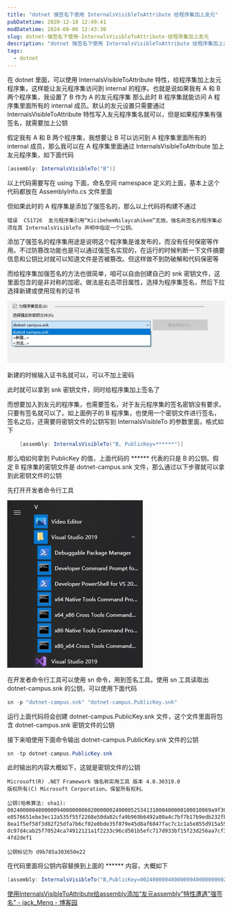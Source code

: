 ```yaml
---
title: "dotnet 强签名下使用 InternalsVisibleToAttribute 给程序集加上友元"
pubDatetime: 2020-12-18 12:49:41
modDatetime: 2024-08-06 12:43:30
slug: dotnet-强签名下使用-InternalsVisibleToAttribute-给程序集加上友元
description: "dotnet 强签名下使用 InternalsVisibleToAttribute 给程序集加上友元"
tags:
  - dotnet
---
```





在 dotnet 里面，可以使用 InternalsVisibleToAttribute 特性，给程序集加上友元程序集，这样能让友元程序集访问到 internal 的程序。也就是说如果我有 A 和 B 两个程序集，我设置了 B 作为 A 的友元程序集 那么此时 B 程序集就能访问 A 程序集里面所有的 internal 成员。默认的友元设置只需要通过 InternalsVisibleToAttribute 特性写入友元程序集名就可以，但是如果程序集有强签名，就需要加上公钥

<!--more-->


<!-- CreateTime:2020/12/18 20:49:41 -->

<!-- 发布 -->

假定我有 A 和 B 两个程序集，我想要让 B 可以访问到 A 程序集里面所有的 internal 成员，那么我可以在 A 程序集里面通过 InternalsVisibleToAttribute 加上友元程序集，如下面代码

```csharp
[assembly: InternalsVisibleTo("B")]
```

以上代码需要写在 using 下面，命名空间 namespace 定义的上面，基本上这个代码都放在 AssemblyInfo.cs 文件里面

但如果此时的 A 程序集是添加了强签名的，那么以上代码将构建不通过

```
错误	CS1726	友元程序集引用“KicibehemNilaycahikem”无效。强名称签名的程序集必须在其 InternalsVisibleTo 声明中指定一个公钥。		
```

添加了强签名的程序集用途是说明这个程序集是谁发布的，而没有任何保密等作用。不过防篡改功能也是可以通过强签名实现的，在运行的时候判断一下文件摘要信息和公钥比对就可以知道文件是否被篡改。但这样做不到防破解和代码保密等

而给程序集加强签名的方法也很简单，咱可以自由创建自己的 snk 密钥文件，这里面包含的是非对称的加密。做法是右击项目属性，选择为程序集签名，然后下拉选择新建或使用现有的证书

<!-- ![](images/img-dotnet 强签名下使用 InternalsVisibleToAttribute 给程序集加上友元0.png) -->

![](images/img-modify-5edabe306a299a1fcaa04278dbbecad0.jpg)

新建的时候输入证书名就可以，可以不加上密码

此时就可以拿到 snk 密钥文件，同时给程序集加上签名了

而想要加入到友元的程序集，也需要签名，对于友元程序集的签名密钥没有要求，只要有签名就可以了。如上面例子的 B 程序集，也使用一个密钥文件进行签名，签名之后，还需要将密钥文件的公钥写到 InternalsVisibleTo 的参数里面，格式如下

```csharp
 	[assembly: InternalsVisibleTo("B, PublicKey=******")]
```

那么咱如何拿到 PublicKey 的值，上面代码的 ****** 代表的只是 B 的公钥。假定 B 程序集的密钥文件是 dotnet-campus.snk 文件，那么通过以下步骤就可以拿到此密钥文件的公钥

先打开开发者命令行工具

<!-- ![](images/img-dotnet 强签名下使用 InternalsVisibleToAttribute 给程序集加上友元1.png) -->

![](images/img-modify-e6a21f33b96498e6b7dbf7e335986723.jpg)

在开发者命令行工具可以使用 sn 命令，用到签名工具。使用 sn 工具读取出 dotnet-campus.snk 的公钥，可以使用下面代码

```csharp
sn -p "dotnet-campus.snk" "dotnet-campus.PublicKey.snk"
```

运行上面代码将会创建 dotnet-campus.PublicKey.snk 文件，这个文件里面将包含 dotnet-campus.snk 密钥文件的公钥

接下来咱使用下面命令输出 dotnet-campus.PublicKey.snk 文件的公钥

```csharp
sn -tp dotnet-campus.PublicKey.snk
```

此时输出的内容大概如下，这就是密钥文件的公钥

```
Microsoft(R) .NET Framework 强名称实用工具 版本 4.0.30319.0
版权所有(C) Microsoft Corporation。保留所有权利。

公钥(哈希算法: sha1):
002400000480000094000000060200000024000052534131000400000100010069a9f306e1a644
e0576651ebe3ec12a535f55f2268e50da02cfa9b969b6492a80a4c7bf7b17b9edb232fbfc0c617
8ea1f5ef58f3d82f25dfa7b6cf02e0bde35f879e45d8af6847fac7c1c1a5e855d915a552aef4f0
dc97d4cab25f70524ca74912121a1f2233c96cd501b5efc717d933bf15f23d256aa7cf37b9ce81
4fd2def1

公钥标记为 d9b785a303650e22
```

在代码里面将公钥内容替换到上面的 ****** 内容，大概如下

```csharp
[assembly: InternalsVisibleTo("B,PublicKey=002400000480000094000000060200000024000052534131000400000100010069a9f306e1a644e0576651ebe3ec12a535f55f2268e50da02cfa9b969b6492a80a4c7bf7b17b9edb232fbfc0c6178ea1f5ef58f3d82f25dfa7b6cf02e0bde35f879e45d8af6847fac7c1c1a5e855d915a552aef4f0dc97d4cab25f70524ca74912121a1f2233c96cd501b5efc717d933bf15f23d256aa7cf37b9ce814fd2def1")]
```

[使用InternalsVisibleToAttribute给assembly添加“友元assembly”特性遭遇"强签名" - jack_Meng - 博客园](https://www.cnblogs.com/mq0036/p/9660746.html )

